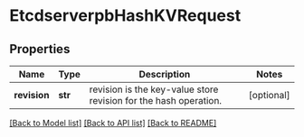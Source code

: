 # EtcdserverpbHashKVRequest

## Properties
Name | Type | Description | Notes
------------ | ------------- | ------------- | -------------
**revision** | **str** | revision is the key-value store revision for the hash operation. | [optional] 

[[Back to Model list]](../README.md#documentation-for-models) [[Back to API list]](../README.md#documentation-for-api-endpoints) [[Back to README]](../README.md)


